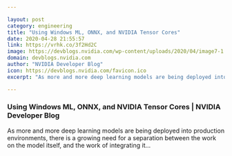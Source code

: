 ```yaml
---

layout: post
category: engineering
title: "Using Windows ML, ONNX, and NVIDIA Tensor Cores"
date: 2020-04-28 21:55:57
link: https://vrhk.co/3f2Hd2C
image: https://devblogs.nvidia.com/wp-content/uploads/2020/04/image7-1.png
domain: devblogs.nvidia.com
author: "NVIDIA Developer Blog"
icon: https://devblogs.nvidia.com/favicon.ico
excerpt: "As more and more deep learning models are being deployed into production environments, there is a growing need for a separation between the work on the model itself, and the work of integrating it…"

---
```


### Using Windows ML, ONNX, and NVIDIA Tensor Cores | NVIDIA Developer Blog

As more and more deep learning models are being deployed into production environments, there is a growing need for a separation between the work on the model itself, and the work of integrating it…